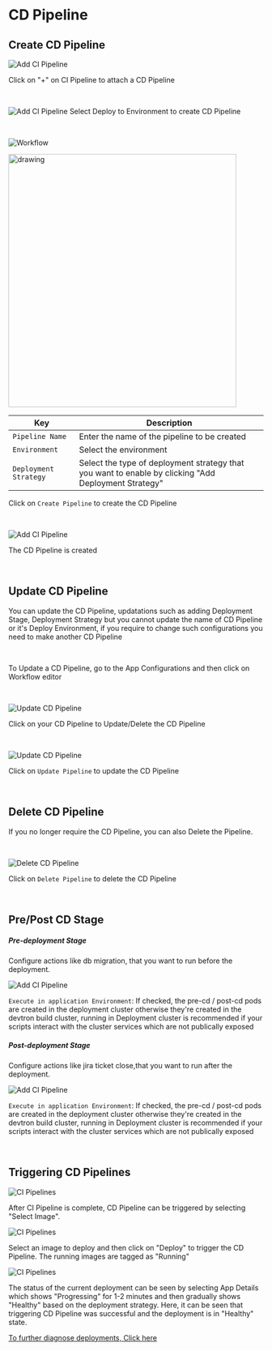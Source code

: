 # CD Pipeline 

## Create CD Pipeline

![Add CI Pipeline](/workflow-editor5.PNG "Add CI Pipeline")

Click on "+" on CI Pipeline to attach a CD Pipeline

<br />

![Add CI Pipeline](/workflow-editor6.PNG "Add CI Pipeline")
Select Deploy to Environment to create CD Pipeline


<br />

![Workflow](/workflow-editor8-resize.PNG)

<img src="/workflow-editor8.PNG" alt="drawing" width="450" height="500"/>

Key | Description
----|----
`Pipeline Name` | Enter the name of the pipeline to be created
`Environment` | Select the environment
`Deployment Strategy` | Select the type of deployment strategy that  you want to enable by clicking "Add Deployment Strategy"


Click on `Create Pipeline` to create the CD Pipeline

<br />

![Add CI Pipeline](/workflow-editor9.PNG "Add CI Pipeline")

The CD Pipeline is created

<br />


## Update CD Pipeline 

You can update the CD Pipeline, updatations such as adding Deployment Stage, Deployment Strategy but you cannot update the name of CD Pipeline or it's Deploy Environment, if you require to change such configurations you need to make another CD Pipeline 

<br>

 To Update a CD Pipeline, go to the App Configurations and then click on Workflow editor
 
 <br>

![Update CD Pipeline](/update_pipeline_cd.jpg "Update CD Pipeline")

Click on your CD Pipeline to Update/Delete the  CD Pipeline

<br>


![Update CD Pipeline](/edit_cd_pipeline.jpg "Update CD Pipeline")

Click on `Update Pipeline` to update the CD Pipeline

<br>


## Delete CD Pipeline

If you no longer require the CD Pipeline, you can also Delete the Pipeline.

<br>

![Delete CD Pipeline](/edit_cd_pipeline.jpg "Delete CD Pipeline")


Click on `Delete Pipeline` to delete the CD Pipeline

<br>


##  Pre/Post CD Stage

##### Pre-deployment Stage
Configure actions like db migration, that you want to run before the deployment.

![Add CI Pipeline](/cd_pre_build.jpg "Add CD Pipeline")

`Execute in application Environment`: If checked, the pre-cd / post-cd pods are created in the deployment cluster otherwise they're created in the devtron build cluster,
running in Deployment cluster is recommended if your scripts interact with the cluster services which are not publically exposed

##### Post-deployment Stage
Configure actions like jira ticket close,that you want to run after the deployment.

![Add CI Pipeline](/cd_post_build.jpg "Add CD Pipeline")

`Execute in application Environment`: If checked, the pre-cd / post-cd pods are created in the deployment cluster otherwise they're created in the devtron build 
cluster, running in Deployment cluster is recommended if your scripts interact with the cluster services which are not publically exposed

<br>



## Triggering CD Pipelines

![CI Pipelines](/CI3.JPG "Triggering CI Pipelines")

After CI Pipeline is complete, CD Pipeline can be triggered by selecting "Select Image".

![CI Pipelines](/CD1.JPG "Triggering CI Pipelines")

Select an image to deploy and then click on "Deploy" to trigger the CD Pipeline.
The running images are tagged as "Running"


![CI Pipelines](/depdebug1edit.JPG "Triggering CI Pipelines")

The status of the current deployment can be seen by selecting App Details which shows "Progressing" for 1-2 minutes and then gradually shows "Healthy" based on the deployment strategy.
Here, it can be seen that triggering CD Pipeline was successful and the deployment is in "Healthy" state.



[To further diagnose deployments, Click here](../debugging-deployments-and-monitoring)




